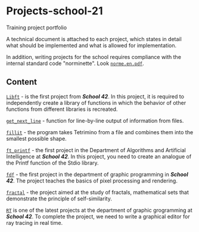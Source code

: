 # Projects-school-21
Training project portfolio

A technical document is attached to each project, which states in detail what should be implemented and what is allowed for implementation.

In addition, writing projects for the school requires compliance with the internal standard code "norminette". Look [`norme.en.pdf`](/norme.en.pdf).

## Content
[`Libft`](/libft) - is the first project from **_School 42_**. In this project, it is required to independently create a library of functions in which the behavior of other functions from different libraries is recreated.

[`get_next_line`](/get_next_line) - function for line-by-line output of information from files.

[`fillit`](/fillit) - the program takes Tetrimino from a file and combines them into the smallest possible shape.

[`ft_printf`](/ft_printf) - the first project in the Department of Algorithms and Artificial Intelligence at **_School 42_**. In this project, you need to create an analogue of the Printf function of the Stdio library. 

[`fdf`](/fdf) - the first project in the department of graphic programming in **_School 42_**. The project teaches the basics of pixel processing and rendering.

[`fractal`](/fractal) - the project aimed at the study of fractals, mathematical sets that demonstrate the principle of self-similarity.

[`RT`](/RT) is one of the latest projects at the department of graphic grogramming at **_School 42_**. To complete the project, we need to write a graphical editor for ray tracing in real time.

